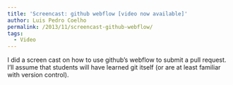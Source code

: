 ```yaml
---
title: 'Screencast: github webflow [video now available]'
author: Luis Pedro Coelho
permalink: /2013/11/screencast-github-webflow/
tags:
  - Video
---
```

I did a screen cast on how to use github&#8217;s webflow to submit a pull request. I&#8217;ll assume that students will have learned git itself (or are at least familiar with version control).

